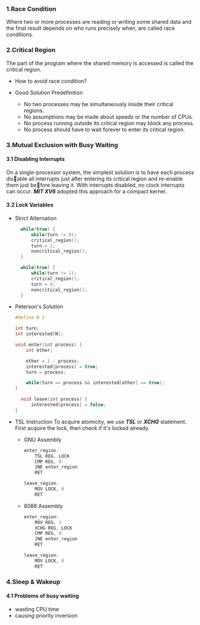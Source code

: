 ### 1.Race Condition
Where two or more processes are reading or writing some shared data and the final result depends on who runs precisely when, are called race conditions.

### 2.Critical Region
The part of the program where the shared memory is accessed is called the critical region.

- How to avoid race condition?

- Good Solution Predefinition
  * No two processes may be simultaneously inside their critical regions.
  * No assumptions may be made about speeds or the number of CPUs.
  * No process running outside its critical region may block any process.
  * No process should have to wait forever to enter its critical region.
  
### 3.Mutual Exclusion with Busy Waiting
#### 3.1 Disabling Interrupts
On a single-processor system, the simplest solution is to have each process disable all interrupts just after entering its critical region and re-enable them just before leaving it. With interrupts disabled, no clock interrupts can occur. ***MIT XV6*** adopted this approach for a compact kernel.

#### 3.2 Lock Variables
- Strict Alternation
  ```C++
    while(true) {
        while(turn != 0);
        critical_region();
        turn = 1;
        noncritical_region();
    }

    while(true) {
        while(turn != 1);
        critical_region();
        turn = 0;
        noncritical_region();
    }
  ```

- Peterson's Solution
  ```C++
  #define N 2

  int turn;
  int interested[N];

  void enter(int process) {
      int other;

      other = 1 - process;
      interested[process] = true;
      turn = process;

      while(turn == process && interested[other] == true);
  }

    void leave(int process) {
        interested[process] = false;
  }
  ```
- TSL Instruction
  To acquire atomicity, we use ***TSL*** or ***XCHG*** statement. First acquire the lock, then check if it's locked already.
  * GNU Assembly
    ```C++
    enter_region:
        TSL REG, LOCK
        CMP REG, 0
        JNE enter_region
        RET
    
    leave_region:
        MOV LOCK, 0
        RET
  
    ```
  * 8086 Assembly
    ```C++
    enter_region:
        MOV REG, 1
        XCHG REG, LOCK
        CMP REG, 0
        JNE enter_region
        RET

    leave_region:
        MOV LOCK, 0
        RET
    ```
    
### 4.Sleep & Wakeup
#### 4.1 Problems of busy waiting
- wasting CPU time
- causing priority inversion

